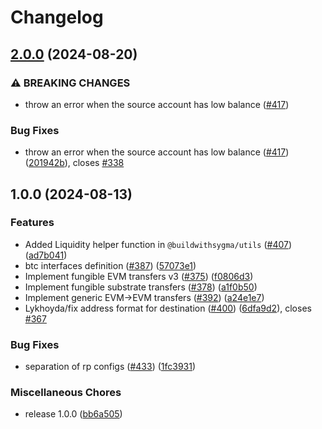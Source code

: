 # Changelog

## [2.0.0](https://github.com/sygmaprotocol/sygma-sdk/compare/core-v1.0.0...core-v2.0.0) (2024-08-20)


### ⚠ BREAKING CHANGES

* throw an error when the source account has low balance ([#417](https://github.com/sygmaprotocol/sygma-sdk/issues/417))

### Bug Fixes

* throw an error when the source account has low balance ([#417](https://github.com/sygmaprotocol/sygma-sdk/issues/417)) ([201942b](https://github.com/sygmaprotocol/sygma-sdk/commit/201942b610ce81763e73df52320d5c014491904d)), closes [#338](https://github.com/sygmaprotocol/sygma-sdk/issues/338)

## 1.0.0 (2024-08-13)


### Features

* Added Liquidity helper function in `@buildwithsygma/utils` ([#407](https://github.com/sygmaprotocol/sygma-sdk/issues/407)) ([ad7b041](https://github.com/sygmaprotocol/sygma-sdk/commit/ad7b041fd0ae510e3b91cf171ed9db15fccc1a2a))
* btc interfaces definition ([#387](https://github.com/sygmaprotocol/sygma-sdk/issues/387)) ([57073e1](https://github.com/sygmaprotocol/sygma-sdk/commit/57073e1f9fbb828096c360b845f1cda1f343de2d))
* Implement fungible EVM transfers v3 ([#375](https://github.com/sygmaprotocol/sygma-sdk/issues/375)) ([f0806d3](https://github.com/sygmaprotocol/sygma-sdk/commit/f0806d3eb446c4228ca4956ebfcf498c51d7c406))
* Implement fungible substrate transfers  ([#378](https://github.com/sygmaprotocol/sygma-sdk/issues/378)) ([a1f0b50](https://github.com/sygmaprotocol/sygma-sdk/commit/a1f0b50ea8d90046595d72d876f012cbeb4048f2))
* Implement generic EVM-&gt;EVM transfers ([#392](https://github.com/sygmaprotocol/sygma-sdk/issues/392)) ([a24e1e7](https://github.com/sygmaprotocol/sygma-sdk/commit/a24e1e78c2945458a5891d82c695dc84640c5bdd))
* Lykhoyda/fix address format for destination ([#400](https://github.com/sygmaprotocol/sygma-sdk/issues/400)) ([6dfa9d2](https://github.com/sygmaprotocol/sygma-sdk/commit/6dfa9d238cfd6ab9cade9fae4cd33497d07d5d96)), closes [#367](https://github.com/sygmaprotocol/sygma-sdk/issues/367)


### Bug Fixes

* separation of rp configs ([#433](https://github.com/sygmaprotocol/sygma-sdk/issues/433)) ([1fc3931](https://github.com/sygmaprotocol/sygma-sdk/commit/1fc393170d5f495854eeba0f1f7c41b3e3ae4c4e))


### Miscellaneous Chores

* release 1.0.0 ([bb6a505](https://github.com/sygmaprotocol/sygma-sdk/commit/bb6a5053d843960f445f0dacebe101745f4d908f))
